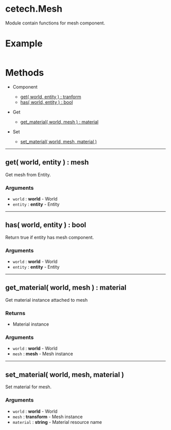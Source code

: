 # cetech.Mesh

Module contain functions for mesh component.

# Example

```lua
```

# Methods

* Component
    * [get( world, entity ) : tranform](#get-world-entity-mesh)
    * [has( world, entity ) : bool](#has-world-entity-bool)

* Get
    * [get_material( world, mesh ) : material](#get_material-world-mesh-material)

* Set
    * [set_material( world, mesh, material )](#set_material-world-mesh-material)

------------------------------------------------------------------------------------------------------------------------

## get( world, entity ) : mesh

Get mesh from Entity.

### Arguments
* `world`  : **world**          - World
* `entity` : **entity**   - Entity

------------------------------------------------------------------------------------------------------------------------

## has( world, entity ) : bool

Return true if entity has mesh component.

### Arguments
* `world` : **world**           - World
* `entity` : **entity**   - Entity

----------------------------------------------------------------------------------------------------------------------

## get_material( world, mesh ) : material

Get material instance attached to mesh

### Returns
* Material instance
  
### Arguments
* `world` : **world**  - World
* `mesh`  : **mesh**   - Mesh instance

------------------------------------------------------------------------------------------------------------------------

## set_material( world, mesh, material )

Set material for mesh.

### Arguments
* `world`    : **world**      - World
* `mesh`     : **transform**  - Mesh instance
* `material` : **string**     - Material resource name
